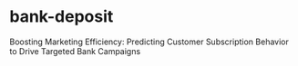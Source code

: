 # bank-deposit
Boosting Marketing Efficiency: Predicting Customer Subscription Behavior to Drive Targeted Bank Campaigns
